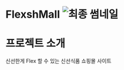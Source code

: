 # FlexshMall ![최종 썸네일](https://github.com/shinyujin97/FlexshMallProject/assets/79908872/3bbd241f-a296-4989-9d4a-c3b9cb9d63be)
# 프로젝트 소개
신선한게 Flex 할 수 있는 신선식품 쇼핑몰 사이트

